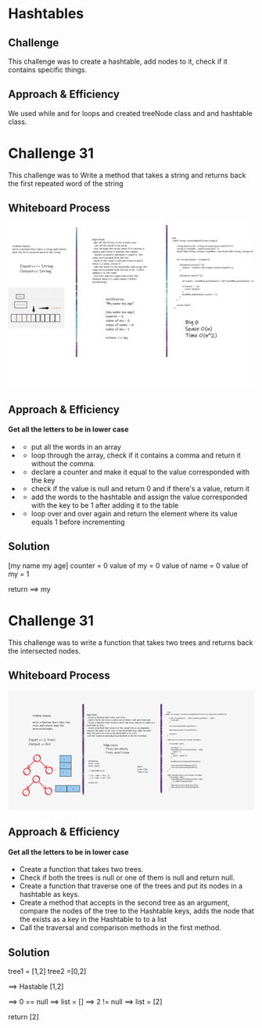 # Hashtables


## Challenge
This challenge was to create a hashtable, add nodes to it, check if it contains specific things.

## Approach & Efficiency
We used while and for loops and created treeNode class and and hashtable class.



# Challenge 31
This challenge was to Write a method that takes a string and returns back the first repeated word of the string

## Whiteboard Process
![image](WhiteBoard2.png)

## Approach & Efficiency
#### Get all the letters to be in lower case
-  * put all the words in an array 
- *  loop through the array, check if it contains a comma and return it without the comma. 
-  * declare a counter and make it equal to  the value corresponded with the key
- * check if the value is null and return 0 and if there's a value, return it
- * add the words to the hashtable and assign the value corresponded with the key to be  1 after adding it to the table
- * loop over and over again and return the element where its value equals 1 before incrementing

## Solution
[my name my age]
counter = 0
value of my = 0
value of name = 0
value of my = 1

return ==> my


# Challenge 31
This challenge was to write a function that takes two trees and returns back the intersected nodes.
## Whiteboard Process
![image](intersection.png)

## Approach & Efficiency
#### Get all the letters to be in lower case
* Create a function that takes two trees.
*  Check if both the trees is null or one of them is null and return null.
* Create a function that traverse one of the trees and put its nodes in a hashtable as keys.
* Create a method that accepts in the second tree as an argument, compare the nodes of the tree to the Hashtable keys, adds the node that the exists as a key in the Hashtable to to a list
* Call the traversal and comparison methods in the first method.
## Solution
tree1 = [1,2]
tree2 =[0,2]

==> Hastable [1,2]

==> 0 == null ==> list = []
==> 2 != null ==> list = [2]

return [2]